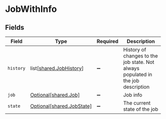 # JobWithInfo


## Fields

| Field                                                                            | Type                                                                             | Required                                                                         | Description                                                                      |
| -------------------------------------------------------------------------------- | -------------------------------------------------------------------------------- | -------------------------------------------------------------------------------- | -------------------------------------------------------------------------------- |
| `history`                                                                        | list[[shared.JobHistory](undefined/models/shared/jobhistory.md)]                 | :heavy_minus_sign:                                                               | History of changes to the job state. Not always populated in the job description |
| `job`                                                                            | [Optional[shared.Job]](undefined/models/shared/job.md)                           | :heavy_minus_sign:                                                               | Job info                                                                         |
| `state`                                                                          | [Optional[shared.JobState]](undefined/models/shared/jobstate.md)                 | :heavy_minus_sign:                                                               | The current state of the job                                                     |